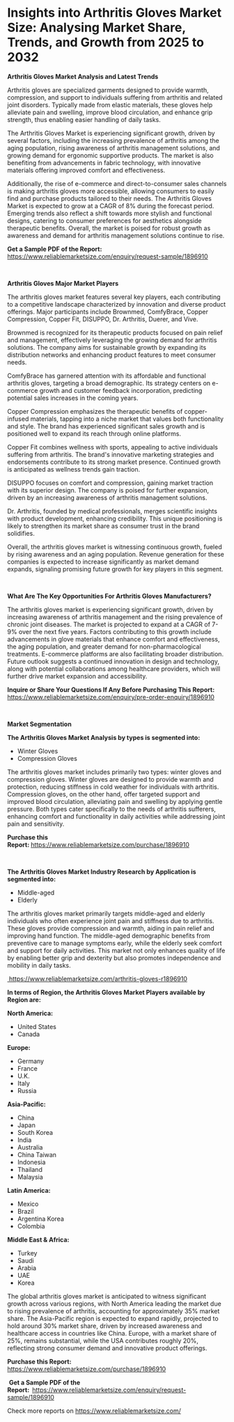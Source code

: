 <p><h1>Insights into Arthritis Gloves Market Size: Analysing Market Share, Trends, and Growth from 2025 to 2032</h1></p><p><strong>Arthritis Gloves Market Analysis and Latest Trends</strong></p>
<p><p>Arthritis gloves are specialized garments designed to provide warmth, compression, and support to individuals suffering from arthritis and related joint disorders. Typically made from elastic materials, these gloves help alleviate pain and swelling, improve blood circulation, and enhance grip strength, thus enabling easier handling of daily tasks.</p><p>The Arthritis Gloves Market is experiencing significant growth, driven by several factors, including the increasing prevalence of arthritis among the aging population, rising awareness of arthritis management solutions, and growing demand for ergonomic supportive products. The market is also benefiting from advancements in fabric technology, with innovative materials offering improved comfort and effectiveness.</p><p>Additionally, the rise of e-commerce and direct-to-consumer sales channels is making arthritis gloves more accessible, allowing consumers to easily find and purchase products tailored to their needs. The Arthritis Gloves Market is expected to grow at a CAGR of 8% during the forecast period. Emerging trends also reflect a shift towards more stylish and functional designs, catering to consumer preferences for aesthetics alongside therapeutic benefits. Overall, the market is poised for robust growth as awareness and demand for arthritis management solutions continue to rise.</p></p>
<p><strong>Get a Sample PDF of the Report:&nbsp;</strong> <a href="https://www.reliablemarketsize.com/enquiry/request-sample/1896910?utm_campaign=2212&utm_medium=2&utm_source=Github&utm_content=ia&utm_term=09022025&utm_id=arthritis-gloves">https://www.reliablemarketsize.com/enquiry/request-sample/1896910</a></p>
<p>&nbsp;</p>
<p><strong>Arthritis Gloves Major Market Players</strong></p>
<p><p>The arthritis gloves market features several key players, each contributing to a competitive landscape characterized by innovation and diverse product offerings. Major participants include Brownmed, ComfyBrace, Copper Compression, Copper Fit, DISUPPO, Dr. Arthritis, Duerer, and Vive.</p><p>Brownmed is recognized for its therapeutic products focused on pain relief and management, effectively leveraging the growing demand for arthritis solutions. The company aims for sustainable growth by expanding its distribution networks and enhancing product features to meet consumer needs.</p><p>ComfyBrace has garnered attention with its affordable and functional arthritis gloves, targeting a broad demographic. Its strategy centers on e-commerce growth and customer feedback incorporation, predicting potential sales increases in the coming years.</p><p>Copper Compression emphasizes the therapeutic benefits of copper-infused materials, tapping into a niche market that values both functionality and style. The brand has experienced significant sales growth and is positioned well to expand its reach through online platforms.</p><p>Copper Fit combines wellness with sports, appealing to active individuals suffering from arthritis. The brand's innovative marketing strategies and endorsements contribute to its strong market presence. Continued growth is anticipated as wellness trends gain traction.</p><p>DISUPPO focuses on comfort and compression, gaining market traction with its superior design. The company is poised for further expansion, driven by an increasing awareness of arthritis management solutions.</p><p>Dr. Arthritis, founded by medical professionals, merges scientific insights with product development, enhancing credibility. This unique positioning is likely to strengthen its market share as consumer trust in the brand solidifies.</p><p>Overall, the arthritis gloves market is witnessing continuous growth, fueled by rising awareness and an aging population. Revenue generation for these companies is expected to increase significantly as market demand expands, signaling promising future growth for key players in this segment.</p></p>
<p>&nbsp;</p>
<p><strong>What Are The Key Opportunities For Arthritis Gloves Manufacturers?</strong></p>
<p><p>The arthritis gloves market is experiencing significant growth, driven by increasing awareness of arthritis management and the rising prevalence of chronic joint diseases. The market is projected to expand at a CAGR of 7-9% over the next five years. Factors contributing to this growth include advancements in glove materials that enhance comfort and effectiveness, the aging population, and greater demand for non-pharmacological treatments. E-commerce platforms are also facilitating broader distribution. Future outlook suggests a continued innovation in design and technology, along with potential collaborations among healthcare providers, which will further drive market expansion and accessibility.</p></p>
<p><strong>Inquire or Share Your Questions If Any Before Purchasing This Report:</strong> <a href="https://www.reliablemarketsize.com/enquiry/pre-order-enquiry/1896910?utm_campaign=2212&utm_medium=2&utm_source=Github&utm_content=ia&utm_term=09022025&utm_id=arthritis-gloves">https://www.reliablemarketsize.com/enquiry/pre-order-enquiry/1896910</a></p>
<p>&nbsp;</p>
<p><strong>Market Segmentation</strong></p>
<p><strong>The Arthritis Gloves Market Analysis by types is segmented into:</strong></p>
<p><ul><li>Winter Gloves</li><li>Compression Gloves</li></ul></p>
<p><p>The arthritis gloves market includes primarily two types: winter gloves and compression gloves. Winter gloves are designed to provide warmth and protection, reducing stiffness in cold weather for individuals with arthritis. Compression gloves, on the other hand, offer targeted support and improved blood circulation, alleviating pain and swelling by applying gentle pressure. Both types cater specifically to the needs of arthritis sufferers, enhancing comfort and functionality in daily activities while addressing joint pain and sensitivity.</p></p>
<p><strong>Purchase this Report:&nbsp;</strong><a href="https://www.reliablemarketsize.com/purchase/1896910?utm_campaign=2212&utm_medium=2&utm_source=Github&utm_content=ia&utm_term=09022025&utm_id=arthritis-gloves">https://www.reliablemarketsize.com/purchase/1896910</a></p>
<p>&nbsp;</p>
<p><strong>The Arthritis Gloves Market Industry Research by Application is segmented into:</strong></p>
<p><ul><li>Middle-aged</li><li>Elderly</li></ul></p>
<p><p>The arthritis gloves market primarily targets middle-aged and elderly individuals who often experience joint pain and stiffness due to arthritis. These gloves provide compression and warmth, aiding in pain relief and improving hand function. The middle-aged demographic benefits from preventive care to manage symptoms early, while the elderly seek comfort and support for daily activities. This market not only enhances quality of life by enabling better grip and dexterity but also promotes independence and mobility in daily tasks.</p></p>
<p><a href="https://www.reliablemarketsize.com/arthritis-gloves-r1896910?utm_campaign=2212&utm_medium=2&utm_source=Github&utm_content=ia&utm_term=09022025&utm_id=arthritis-gloves">&nbsp;https://www.reliablemarketsize.com/arthritis-gloves-r1896910</a></p>
<p><strong>In terms of Region, the Arthritis Gloves Market Players available by Region are:</strong></p>
<p>
    <p> <strong> North America: </strong>
        <ul>
            <li>United States</li>
            <li>Canada</li>
        </ul>
        </p> 
    <p> <strong> Europe: </strong>
        <ul>
            <li>Germany</li>
            <li>France</li>
            <li>U.K.</li>
            <li>Italy</li>
            <li>Russia</li>
        </ul>
        </p> 
    <p> <strong> Asia-Pacific: </strong>
        <ul>
            <li>China</li>
            <li>Japan</li>
            <li>South Korea</li>
            <li>India</li>
            <li>Australia</li>
            <li>China Taiwan</li>
            <li>Indonesia</li>
            <li>Thailand</li>
            <li>Malaysia</li>
        </ul>
        </p> 
    <p> <strong> Latin America: </strong>
        <ul>
            <li>Mexico</li>
            <li>Brazil</li>
            <li>Argentina Korea</li>
            <li>Colombia</li>
        </ul>
        </p> 
    <p> <strong> Middle East & Africa: </strong>
        <ul>
            <li>Turkey</li>
            <li>Saudi</li>
            <li>Arabia</li>
            <li>UAE</li>
            <li>Korea</li>
        </ul>
    </p>
    </p>
<p><p>The global arthritis gloves market is anticipated to witness significant growth across various regions, with North America leading the market due to rising prevalence of arthritis, accounting for approximately 35% market share. The Asia-Pacific region is expected to expand rapidly, projected to hold around 30% market share, driven by increased awareness and healthcare access in countries like China. Europe, with a market share of 25%, remains substantial, while the USA contributes roughly 20%, reflecting strong consumer demand and innovative product offerings.</p></p>
<p><strong>Purchase this Report: </strong><a href="https://www.reliablemarketsize.com/purchase/1896910?utm_campaign=2212&utm_medium=2&utm_source=Github&utm_content=ia&utm_term=09022025&utm_id=arthritis-gloves">https://www.reliablemarketsize.com/purchase/1896910</a></p>
<p>&nbsp;<strong>Get a Sample PDF of the Report:&nbsp;&nbsp;</strong><a href="https://www.reliablemarketsize.com/enquiry/request-sample/1896910?utm_campaign=2212&utm_medium=2&utm_source=Github&utm_content=ia&utm_term=09022025&utm_id=arthritis-gloves">https://www.reliablemarketsize.com/enquiry/request-sample/1896910</a></p>
<p><strong></strong></p>
<p>Check more reports on <a href="https://www.reliablemarketsize.com/?utm_campaign=2212&utm_medium=2&utm_source=Github&utm_content=ia&utm_term=09022025&utm_id=arthritis-gloves">https://www.reliablemarketsize.com/</a></p>